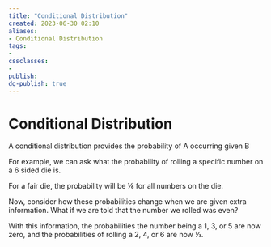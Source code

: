 ```yaml
---
title: "Conditional Distribution"
created: 2023-06-30 02:10
aliases: 
- Conditional Distribution
tags:
- 
cssclasses:
- 
publish:
dg-publish: true
---
```


<!-- 
tags: 
-->

<!--internal
parent:: [[]]
child:: [[]]
related:: [[]]
-->

<!--external
- []()
-->

# Conditional Distribution

A conditional distribution provides the probability of A occurring given B

For example, we can ask what the probability of rolling a specific number on a 6 sided die is. 

For a fair die, the probability will be ⅙ for all numbers on the die. 

Now, consider how these probabilities change when we are given extra information. What if we are told that the number we rolled was even? 

With this information, the probabilities the number being a 1, 3, or 5 are now zero, and the probabilities of rolling a 2, 4, or 6 are now ⅓.
